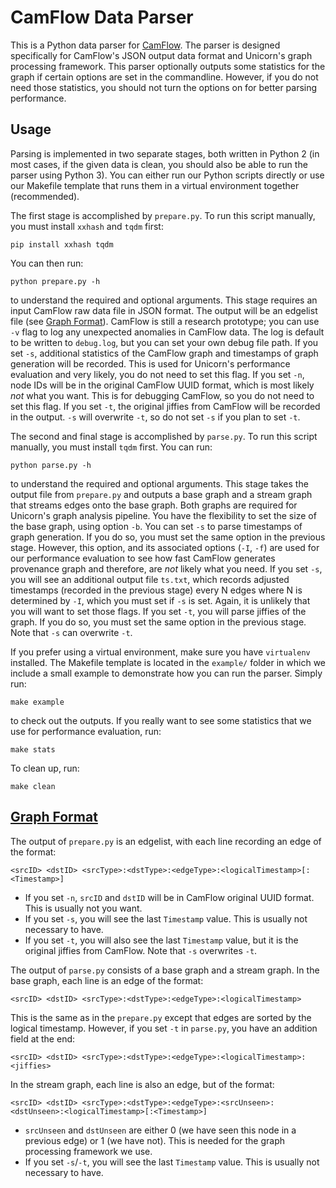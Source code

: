 # CamFlow Data Parser
This is a Python data parser for [CamFlow](https://camflow.org).
The parser is designed specifically for CamFlow's JSON output data format and Unicorn's graph processing framework.
This parser optionally outputs some statistics for the graph if certain options are set in the commandline.
However, if you do not need those statistics, you should not turn the options on for better parsing performance.

## Usage
Parsing is implemented in two separate stages, both written in Python 2 (in most cases, if the given data is clean, you should also be able to run the parser using Python 3).
You can either run our Python scripts directly or use our Makefile template that runs them in a virtual environment together (recommended).

The first stage is accomplished by `prepare.py`. To run this script manually, you must install `xxhash` and `tqdm` first:
```
pip install xxhash tqdm
```
You can then run:
```
python prepare.py -h
```
to understand the required and optional arguments.
This stage requires an input CamFlow raw data file in JSON format.
The output will be an edgelist file (see [Graph Format](#graph-format)).
CamFlow is still a research prototype; you can use `-v` flag to log any unexpected anomalies in CamFlow data. 
The log is default to be written to `debug.log`, but you can set your own debug file path.
If you set `-s`, additional statistics of the CamFlow graph and timestamps of graph generation will be recorded.
This is used for Unicorn's performance evaluation and very likely, you do not need to set this flag.
If you set `-n`, node IDs will be in the original CamFlow UUID format, which is most likely *not* what you want. This is for debugging CamFlow, so you do not need to set this flag.
If you set `-t`, the original jiffies from CamFlow will be recorded in the output. `-s` will overwrite `-t`, so do not set `-s` if you plan to set `-t`.

The second and final stage is accomplished by `parse.py`.
To run this script manually, you must install `tqdm` first.
You can run:
```
python parse.py -h
```
to understand the required and optional arguments.
This stage takes the output file from `prepare.py` and outputs a base graph and a stream graph that streams edges onto the base graph.
Both graphs are required for Unicorn's graph analysis pipeline.
You have the flexibility to set the size of the base graph, using option `-b`.
You can set `-s` to parse timestamps of graph generation. If you do so, you must set the same option in the previous stage.
However, this option, and its associated options (`-I`, `-f`) are used for our performance evaluation to see how fast CamFlow generates provenance graph and therefore, are *not* likely what you need.
If you set `-s`, you will see an additional output file `ts.txt`, which records adjusted timestamps (recorded in the previous stage) every N edges where N is determined by `-I`, which you must set if `-s` is set.
Again, it is unlikely that you will want to set those flags.
If you set `-t`, you will parse jiffies of the graph. If you do so, you must set the same option in the previous stage. Note that `-s` can overwrite `-t`.

If you prefer using a virtual environment, make sure you have `virtualenv` installed.
The Makefile template is located in the `example/` folder in which we include a small example to demonstrate how you can run the parser.
Simply run:
```
make example
```
to check out the outputs.
If you really want to see some statistics that we use for performance evaluation, run:
```
make stats
```
To clean up, run:
```
make clean
```

## [Graph Format](#graph-format)
The output of `prepare.py` is an edgelist, with each line recording an edge of the format:
```
<srcID>	<dstID>	<srcType>:<dstType>:<edgeType>:<logicalTimestamp>[:<Timestamp>]
```
* If you set `-n`, `srcID` and `dstID` will be in CamFlow original UUID format. This is usually not you want.
* If you set `-s`, you will see the last `Timestamp` value. This is usually not necessary to have.
* If you set `-t`, you will also see the last `Timestamp` value, but it is the original jiffies from CamFlow. Note that `-s` overwrites `-t`.

The output of `parse.py` consists of a base graph and a stream graph.
In the base graph, each line is an edge of the format:
```
<srcID> <dstID> <srcType>:<dstType>:<edgeType>:<logicalTimestamp>
```
This is the same as in the `prepare.py` except that edges are sorted by the logical timestamp.
However, if you set `-t` in `parse.py`, you have an addition field at the end:
```
<srcID> <dstID> <srcType>:<dstType>:<edgeType>:<logicalTimestamp>:<jiffies>
```

In the stream graph, each line is also an edge, but of the format:
```
<srcID> <dstID> <srcType>:<dstType>:<edgeType>:<srcUnseen>:<dstUnseen>:<logicalTimestamp>[:<Timestamp>]
```
* `srcUnseen` and `dstUnseen` are either 0 (we have seen this node in a previous edge) or 1 (we have not). This is needed for the graph processing framework we use.
* If you set `-s`/`-t`, you will see the last `Timestamp` value. This is usually not necessary to have.
